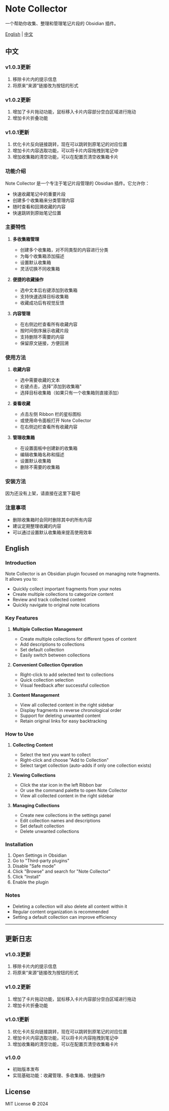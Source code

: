# Note Collector

一个帮助你收集、整理和管理笔记片段的 Obsidian 插件。

[English](#english) | [中文](#中文)

## 中文
### v1.0.3更新
1. 移除卡片内的提示信息
2. 将原来“来源”链接改为按钮的形式

### v1.0.2更新
1. 增加了卡片拖动功能，鼠标移入卡片内容部分空白区域进行拖动
2. 增加卡片折叠功能

### v1.0.1更新
1. 优化卡片反向链接跳转，现在可以跳转到原笔记的对应位置
2. 增加卡片内容选取功能，可以将卡片内容拖拽到笔记中
3. 增加收集箱的清空功能，可以在配置页清空收集箱卡片

### 功能介绍

Note Collector 是一个专注于笔记片段管理的 Obsidian 插件。它允许你：

- 快速收藏笔记中的重要片段
- 创建多个收集箱来分类管理内容
- 随时查看和回溯收藏的内容
- 快速跳转到原始笔记位置

### 主要特性

1. **多收集箱管理**
   - 创建多个收集箱，对不同类型的内容进行分类
   - 为每个收集箱添加描述
   - 设置默认收集箱
   - 灵活切换不同收集箱

2. **便捷的收藏操作**
   - 选中文本后右键添加到收集箱
   - 支持快速选择目标收集箱
   - 收藏成功后有视觉反馈

3. **内容管理**
   - 在右侧边栏查看所有收藏内容
   - 按时间倒序展示收藏片段
   - 支持删除不需要的内容
   - 保留原文链接，方便回溯

### 使用方法

1. **收藏内容**
   - 选中需要收藏的文本
   - 右键点击，选择"添加到收集箱"
   - 选择目标收集箱（如果只有一个收集箱则直接添加）

2. **查看收藏**
   - 点击左侧 Ribbon 栏的星标图标
   - 或使用命令面板打开 Note Collector
   - 在右侧边栏查看所有收藏内容

3. **管理收集箱**
   - 在设置面板中创建新的收集箱
   - 编辑收集箱名称和描述
   - 设置默认收集箱
   - 删除不需要的收集箱

### 安装方法
因为还没有上架，请直接在这里下载吧

### 注意事项

- 删除收集箱时会同时删除其中的所有内容
- 建议定期整理收藏的内容
- 可以通过设置默认收集箱来提高使用效率

## English

### Introduction

Note Collector is an Obsidian plugin focused on managing note fragments. It allows you to:

- Quickly collect important fragments from your notes
- Create multiple collections to categorize content
- Review and track collected content
- Quickly navigate to original note locations

### Key Features

1. **Multiple Collection Management**
   - Create multiple collections for different types of content
   - Add descriptions to collections
   - Set default collection
   - Easily switch between collections

2. **Convenient Collection Operation**
   - Right-click to add selected text to collections
   - Quick collection selection
   - Visual feedback after successful collection

3. **Content Management**
   - View all collected content in the right sidebar
   - Display fragments in reverse chronological order
   - Support for deleting unwanted content
   - Retain original links for easy backtracking

### How to Use

1. **Collecting Content**
   - Select the text you want to collect
   - Right-click and choose "Add to Collection"
   - Select target collection (auto-adds if only one collection exists)

2. **Viewing Collections**
   - Click the star icon in the left Ribbon bar
   - Or use the command palette to open Note Collector
   - View all collected content in the right sidebar

3. **Managing Collections**
   - Create new collections in the settings panel
   - Edit collection names and descriptions
   - Set default collection
   - Delete unwanted collections

### Installation

1. Open Settings in Obsidian
2. Go to "Third-party plugins"
3. Disable "Safe mode"
4. Click "Browse" and search for "Note Collector"
5. Click "Install"
6. Enable the plugin

### Notes

- Deleting a collection will also delete all content within it
- Regular content organization is recommended
- Setting a default collection can improve efficiency

---

## 更新日志
### v1.0.3更新
1. 移除卡片内的提示信息
2. 将原来“来源”链接改为按钮的形式

### v1.0.2更新
1. 增加了卡片拖动功能，鼠标移入卡片内容部分空白区域进行拖动
2. 增加卡片折叠功能

### v1.0.1更新
1. 优化卡片反向链接跳转，现在可以跳转到原笔记的对应位置
2. 增加卡片内容选取功能，可以将卡片内容拖拽到笔记中
3. 增加收集箱的清空功能，可以在配置页清空收集箱卡片


### v1.0.0
- 初始版本发布
- 实现基础功能：收藏管理、多收集箱、快捷操作

## License

MIT License © 2024
